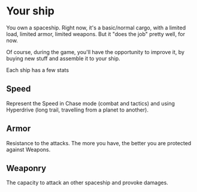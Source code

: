 # Your ship

You own a spaceship. Right now, it's a basic/normal cargo, with a limited load,
limited armor, limited weapons. But it "does the job" pretty well, for now.

Of course, during the game, you'll have the opportunity to improve it, by buying
new stuff and assemble it to your ship.

Each ship has a few stats

## Speed

Represent the Speed in Chase mode (combat and tactics) and using Hyperdrive (long
trail, travelling from a planet to another).

## Armor

Resistance to the attacks. The more you have, the better you are protected against
Weapons.

## Weaponry

The capacity to attack an other spaceship and provoke damages.
